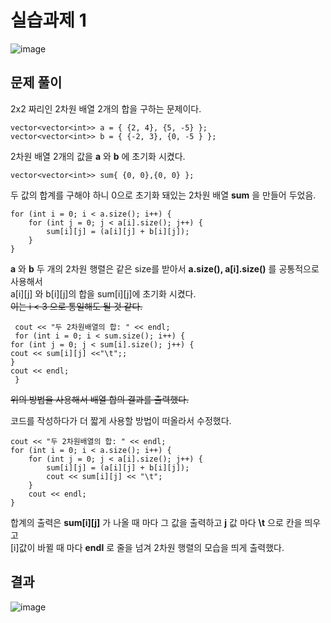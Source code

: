 # 실습과제 1

![image](https://github.com/YbSain/OpenCV/assets/108385276/874077c8-6917-448f-a7ac-48d032d269cc)

## 문제 풀이

2x2 짜리인 2차원 배열 2개의 합을 구하는 문제이다.   

    vector<vector<int>> a = { {2, 4}, {5, -5} };
    vector<vector<int>> b = { {-2, 3}, {0, -5 } };

2차원 배열 2개의 값을 __a__ 와 __b__ 에 초기화 시켰다.

    vector<vector<int>> sum{ {0, 0},{0, 0} };

두 값의 합계를 구해야 하니 0으로 초기화 돼있는 2차원 배열 __sum__ 을 만들어 두었음.

    for (int i = 0; i < a.size(); i++) {
	    for (int j = 0; j < a[i].size(); j++) {
		    sum[i][j] = (a[i][j] + b[i][j]);
	    }
    }

__a__ 와 __b__ 두 개의 2차원 행렬은 같은 size를 받아서 __a.size(), a[i].size()__ 를 공통적으로 사용해서   
a[i][j] 와 b[i][j]의 합을 sum[i][j]에 초기화 시켰다.   
~~이는 i < 3 으로 통일해도 될 것 같다.~~

     cout << "두 2차원배열의 합: " << endl;
     for (int i = 0; i < sum.size(); i++) {
	for (int j = 0; j < sum[i].size(); j++) {
	cout << sum[i][j] <<"\t";;
	}
	cout << endl;
     }

~~위의 방법을 사용해서 배열 합의 결과를 출력했다.~~

코드를 작성하다가 더 짧게 사용할 방법이 떠올라서 수정했다.

    cout << "두 2차원배열의 합: " << endl;
    for (int i = 0; i < a.size(); i++) {
	    for (int j = 0; j < a[i].size(); j++) {
		    sum[i][j] = (a[i][j] + b[i][j]);
		    cout << sum[i][j] << "\t";
	    }
	    cout << endl;
    }

합계의 출력은 __sum[i][j]__ 가 나올 때 마다 그 값을 출력하고 __j__ 값 마다 __\t__ 으로 칸을 띄우고   
[i]값이 바뀔 때 마다 __endl__ 로 줄을 넘겨 2차원 행렬의 모습을 띄게 출력했다.

## 결과

![image](https://github.com/YbSain/OpenCV/assets/108385276/8b365474-6774-4510-b000-bcb4eb18ce09)
